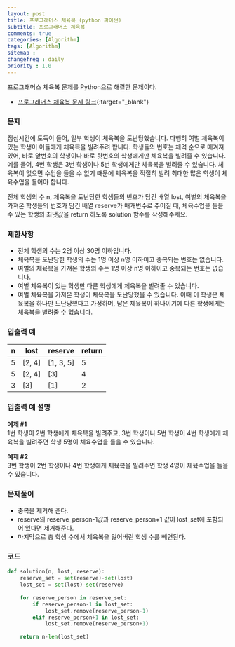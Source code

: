 ```yaml
---
layout: post
title: 프로그래머스 체육복 (python 파이썬)
subtitle: 프로그래머스 체육복
comments: true
categories: [Algorithm]
tags: [Algorithm]
sitemap :
changefreq : daily
priority : 1.0
---
```

프로그래머스 체육복 문제를 Python으로 해결한 문제이다.  

* [프로그래머스 체육복 문제 링크](https://programmers.co.kr/learn/courses/30/lessons/42862){:target="_blank"}

### 문제 
점심시간에 도둑이 들어, 일부 학생이 체육복을 도난당했습니다. 다행히 여벌 체육복이 있는 학생이 이들에게 체육복을 빌려주려 합니다. 학생들의 번호는 체격 순으로 매겨져 있어, 바로 앞번호의 학생이나 바로 뒷번호의 학생에게만 체육복을 빌려줄 수 있습니다. 예를 들어, 4번 학생은 3번 학생이나 5번 학생에게만 체육복을 빌려줄 수 있습니다. 체육복이 없으면 수업을 들을 수 없기 때문에 체육복을 적절히 빌려 최대한 많은 학생이 체육수업을 들어야 합니다.

전체 학생의 수 n, 체육복을 도난당한 학생들의 번호가 담긴 배열 lost, 여벌의 체육복을 가져온 학생들의 번호가 담긴 배열 reserve가 매개변수로 주어질 때, 체육수업을 들을 수 있는 학생의 최댓값을 return 하도록 solution 함수를 작성해주세요.

### 제한사항
* 전체 학생의 수는 2명 이상 30명 이하입니다.
* 체육복을 도난당한 학생의 수는 1명 이상 n명 이하이고 중복되는 번호는 없습니다.
* 여벌의 체육복을 가져온 학생의 수는 1명 이상 n명 이하이고 중복되는 번호는 없습니다.
* 여벌 체육복이 있는 학생만 다른 학생에게 체육복을 빌려줄 수 있습니다.
* 여벌 체육복을 가져온 학생이 체육복을 도난당했을 수 있습니다. 이때 이 학생은 체육복을 하나만 도난당했다고 가정하며, 남은 체육복이 하나이기에 다른 학생에게는 체육복을 빌려줄 수 없습니다.

### 입출력 예

|n|lost|reserve|return|
|-----|-----|-----|-----|
|5|[2, 4]|[1, 3, 5]|5|
|5|[2, 4]|[3]|4|
|3|[3]|[1]|2|


### 입출력 예 설명
**예제 #1**  
1번 학생이 2번 학생에게 체육복을 빌려주고, 3번 학생이나 5번 학생이 4번 학생에게 체육복을 빌려주면 학생 5명이 체육수업을 들을 수 있습니다.

**예제 #2**  
3번 학생이 2번 학생이나 4번 학생에게 체육복을 빌려주면 학생 4명이 체육수업을 들을 수 있습니다.

### 문제풀이
* 중복을 제거해 준다.
* reserve의 reserve_person-1값과 reserve_person+1 값이 lost_set에 포함되어 있다면 제거해준다.
* 마지막으로 총 학생 수에서 체육복을 잃어버린 학생 수를 빼면된다.


### 코드
```python
def solution(n, lost, reserve):
    reserve_set = set(reserve)-set(lost) 
    lost_set = set(lost)-set(reserve) 
    
    for reserve_person in reserve_set: 
        if reserve_person-1 in lost_set: 
            lost_set.remove(reserve_person-1) 
        elif reserve_person+1 in lost_set: 
            lost_set.remove(reserve_person+1) 
    
    return n-len(lost_set)
```